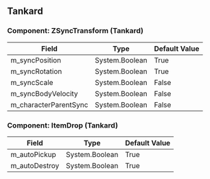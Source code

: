 ## Tankard

### Component: ZSyncTransform (Tankard)

|Field|Type|Default Value|
|---|---|---|
|m_syncPosition|System.Boolean|True|
|m_syncRotation|System.Boolean|True|
|m_syncScale|System.Boolean|False|
|m_syncBodyVelocity|System.Boolean|False|
|m_characterParentSync|System.Boolean|False|

### Component: ItemDrop (Tankard)

|Field|Type|Default Value|
|---|---|---|
|m_autoPickup|System.Boolean|True|
|m_autoDestroy|System.Boolean|True|

